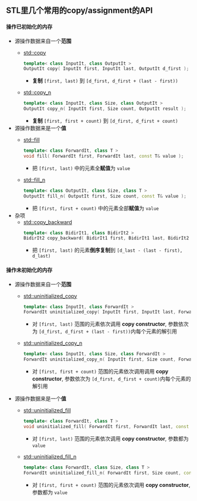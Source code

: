 ## STL里几个常用的copy/assignment的API

#### 操作已初始化的内存
* 源操作数据来自一个**范围**
    * [std::copy](http://en.cppreference.com/w/cpp/algorithm/copy)
        ``` c++
        template< class InputIt, class OutputIt >
        OutputIt copy( InputIt first, InputIt last, OutputIt d_first );
        ```
        * **复制** `[first, last)` 到 `[d_first, d_first + (last - first))`

    * [std::copy_n](http://en.cppreference.com/w/cpp/algorithm/copy_n)
        ``` c++
        template< class InputIt, class Size, class OutputIt >
        OutputIt copy_n( InputIt first, Size count, OutputIt result );
        ```
        * **复制** `[first, first + count)` 到 `[d_first, d_first + count)`
* 源操作数据来是一个**值**
    * [std::fill](http://en.cppreference.com/w/cpp/algorithm/fill)
        ``` c++
        template< class ForwardIt, class T >
        void fill( ForwardIt first, ForwardIt last, const T& value );
        ```
        * 把 `[first, last)` 中的元素全**赋值**为 `value`


    * [std::fill_n](http://en.cppreference.com/w/cpp/algorithm/fill_n)
        ``` c++
        template< class OutputIt, class Size, class T >
        OutputIt fill_n( OutputIt first, Size count, const T& value );
        ```
        * 把 `[first, first + count)` 中的元素全部**赋值**为 `value`
* 杂项
    * [std::copy_backward](http://en.cppreference.com/w/cpp/algorithm/copy_backward)
        ``` c++
        template< class BidirIt1, class BidirIt2 >
        BidirIt2 copy_backward( BidirIt1 first, BidirIt1 last, BidirIt2 d_last );
        ```
        * 把 `[first, last)` 的元素**倒序复制**到 `[d_last - (last - first), d_last)`
    
#### 操作未初始化的内存    
* 源操作数据来自一个**范围**
    * [std::uninitialized_copy](http://en.cppreference.com/w/cpp/memory/uninitialized_copy)
        ``` c++
        template< class InputIt, class ForwardIt >
        ForwardIt uninitialized_copy( InputIt first, InputIt last, ForwardIt d_first );
        ```
        * 对 `[first, last)` 范围的元素依次调用 **copy constructor**, 参数依次为 `[d_first, d_first + (last - first))`内每个元素的解引用

    * [std::uninitialized_copy_n](http://en.cppreference.com/w/cpp/memory/uninitialized_copy_n)
        ``` c++
        template< class InputIt, class Size, class ForwardIt >
        ForwardIt uninitialized_copy_n( InputIt first, Size count, ForwardIt d_first);
        ```
        * 对 `[first, first + count)` 范围的元素依次调用调用 **copy constructor**, 参数依次为 `[d_first, d_first + count)`内每个元素的解引用

* 源操作数据来是一个**值**
    * [std::uninitialized_fill](http://en.cppreference.com/w/cpp/memory/uninitialized_fill)
        ``` c++
        template< class ForwardIt, class T >
        void uninitialized_fill( ForwardIt first, ForwardIt last, const T& value );
        ```
        * 对 `[first, last)` 范围的元素依次调用 **copy constructor**, 参数都为 `value`

    * [std::uninitialized_fill_n](http://en.cppreference.com/w/cpp/memory/uninitialized_fill_n)
        ``` c++
        template< class ForwardIt, class Size, class T >
        ForwardIt uninitialized_fill_n( ForwardIt first, Size count, const T& value );
        ```
        * 对 `[first, first + count)` 范围的元素依次调用 **copy constructor**, 参数都为 `value`
